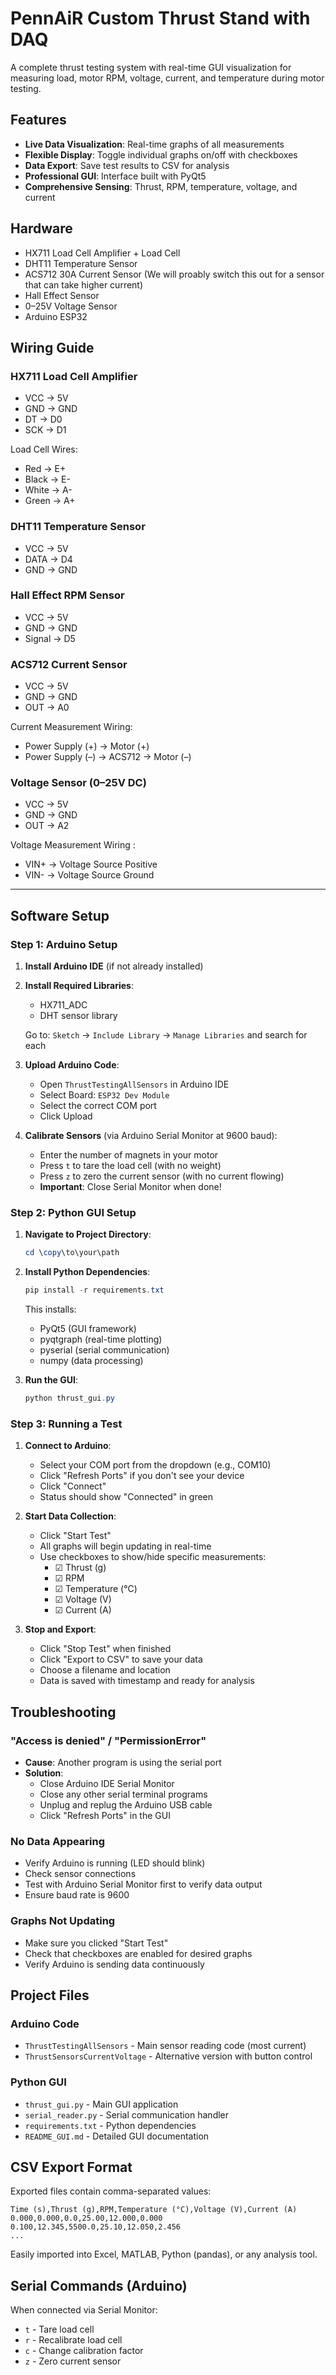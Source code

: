 # PennAiR Custom Thrust Stand with DAQ

A complete thrust testing system with real-time GUI visualization for measuring load, motor RPM, voltage, current, and temperature during motor testing.

## Features

- **Live Data Visualization**: Real-time graphs of all measurements
- **Flexible Display**: Toggle individual graphs on/off with checkboxes
- **Data Export**: Save test results to CSV for analysis
- **Professional GUI**: Interface built with PyQt5
- **Comprehensive Sensing**: Thrust, RPM, temperature, voltage, and current

## Hardware
* HX711 Load Cell Amplifier + Load Cell
* DHT11 Temperature Sensor
* ACS712 30A Current Sensor (We will proably switch this out for a sensor that can take higher current)
* Hall Effect Sensor
* 0–25V Voltage Sensor
* Arduino ESP32

## Wiring Guide

### HX711 Load Cell Amplifier
* VCC -> 5V
* GND -> GND
* DT -> D0
* SCK -> D1

Load Cell Wires:
* Red -> E+
* Black -> E-
* White -> A-
* Green -> A+

### DHT11 Temperature Sensor
* VCC -> 5V
* DATA -> D4
* GND -> GND

### Hall Effect RPM Sensor
* VCC -> 5V
* GND -> GND
* Signal -> D5

### ACS712 Current Sensor
* VCC -> 5V
* GND -> GND
* OUT -> A0

Current Measurement Wiring:
* Power Supply (+) -> Motor (+)
* Power Supply (–) -> ACS712 -> Motor (–)

### Voltage Sensor (0–25V DC)
* VCC -> 5V
* GND -> GND
* OUT -> A2

Voltage Measurement Wiring :
* VIN+ -> Voltage Source Positive
* VIN- -> Voltage Source Ground

---

## Software Setup

### Step 1: Arduino Setup

1. **Install Arduino IDE** (if not already installed)
2. **Install Required Libraries**:
   - HX711_ADC
   - DHT sensor library
   
   Go to: `Sketch` → `Include Library` → `Manage Libraries` and search for each

3. **Upload Arduino Code**:
   - Open `ThrustTestingAllSensors` in Arduino IDE
   - Select Board: `ESP32 Dev Module`
   - Select the correct COM port
   - Click Upload

4. **Calibrate Sensors** (via Arduino Serial Monitor at 9600 baud):
   - Enter the number of magnets in your motor
   - Press `t` to tare the load cell (with no weight)
   - Press `z` to zero the current sensor (with no current flowing)
   - **Important**: Close Serial Monitor when done!

### Step 2: Python GUI Setup

1. **Navigate to Project Directory**:
   ```powershell
   cd \copy\to\your\path
   ```

2. **Install Python Dependencies**:
   ```powershell
   pip install -r requirements.txt
   ```
   
   This installs:
   - PyQt5 (GUI framework)
   - pyqtgraph (real-time plotting)
   - pyserial (serial communication)
   - numpy (data processing)

3. **Run the GUI**:
   ```powershell
   python thrust_gui.py
   ```

### Step 3: Running a Test

1. **Connect to Arduino**:
   - Select your COM port from the dropdown (e.g., COM10)
   - Click "Refresh Ports" if you don't see your device
   - Click "Connect"
   - Status should show "Connected" in green

2. **Start Data Collection**:
   - Click "Start Test"
   - All graphs will begin updating in real-time
   - Use checkboxes to show/hide specific measurements:
     - ☑ Thrust (g)
     - ☑ RPM
     - ☑ Temperature (°C)
     - ☑ Voltage (V)
     - ☑ Current (A)

3. **Stop and Export**:
   - Click "Stop Test" when finished
   - Click "Export to CSV" to save your data
   - Choose a filename and location
   - Data is saved with timestamp and ready for analysis

## Troubleshooting

### "Access is denied" / "PermissionError"
- **Cause**: Another program is using the serial port
- **Solution**: 
  - Close Arduino IDE Serial Monitor
  - Close any other serial terminal programs
  - Unplug and replug the Arduino USB cable
  - Click "Refresh Ports" in the GUI

### No Data Appearing
- Verify Arduino is running (LED should blink)
- Check sensor connections
- Test with Arduino Serial Monitor first to verify data output
- Ensure baud rate is 9600

### Graphs Not Updating
- Make sure you clicked "Start Test"
- Check that checkboxes are enabled for desired graphs
- Verify Arduino is sending data continuously

## Project Files

### Arduino Code
- `ThrustTestingAllSensors` - Main sensor reading code (most current)
- `ThrustSensorsCurrentVoltage` - Alternative version with button control

### Python GUI
- `thrust_gui.py` - Main GUI application
- `serial_reader.py` - Serial communication handler
- `requirements.txt` - Python dependencies
- `README_GUI.md` - Detailed GUI documentation

## CSV Export Format

Exported files contain comma-separated values:
```csv
Time (s),Thrust (g),RPM,Temperature (°C),Voltage (V),Current (A)
0.000,0.000,0.0,25.00,12.000,0.000
0.100,12.345,5500.0,25.10,12.050,2.456
...
```

Easily imported into Excel, MATLAB, Python (pandas), or any analysis tool.

## Serial Commands (Arduino)

When connected via Serial Monitor:
- `t` - Tare load cell
- `r` - Recalibrate load cell
- `c` - Change calibration factor
- `z` - Zero current sensor

